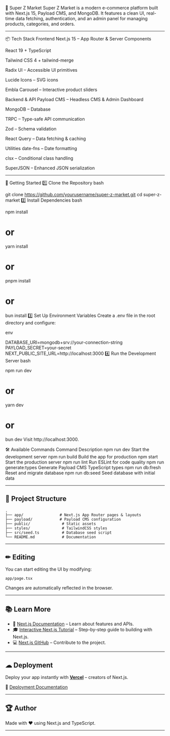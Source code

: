 🛒 Super Z Market
Super Z Market is a modern e-commerce platform built with Next.js 15, Payload CMS, and MongoDB.
It features a clean UI, real-time data fetching, authentication, and an admin panel for managing products, categories, and orders.

---

📦 Tech Stack
Frontend
Next.js 15 – App Router & Server Components

React 19 + TypeScript

Tailwind CSS 4 + tailwind-merge

Radix UI – Accessible UI primitives

Lucide Icons – SVG icons

Embla Carousel – Interactive product sliders

Backend & API
Payload CMS – Headless CMS & Admin Dashboard

MongoDB – Database

TRPC – Type-safe API communication

Zod – Schema validation

React Query – Data fetching & caching

Utilities
date-fns – Date formatting

clsx – Conditional class handling

SuperJSON – Enhanced JSON serialization

---

🚀 Getting Started
1️⃣ Clone the Repository
bash


git clone https://github.com/yourusername/super-z-market.git
cd super-z-market
2️⃣ Install Dependencies
bash


npm install
# or
yarn install
# or
pnpm install
# or
bun install
3️⃣ Set Up Environment Variables
Create a .env file in the root directory and configure:

env


DATABASE_URI=mongodb+srv://your-connection-string
PAYLOAD_SECRET=your-secret
NEXT_PUBLIC_SITE_URL=http://localhost:3000
4️⃣ Run the Development Server
bash


npm run dev
# or
yarn dev
# or
bun dev
Visit http://localhost:3000.

🛠 Available Commands
Command	Description
npm run dev	Start the development server
npm run build	Build the app for production
npm start	Start the production server
npm run lint	Run ESLint for code quality
npm run generate:types	Generate Payload CMS TypeScript types
npm run db:fresh	Reset and migrate database
npm run db:seed	Seed database with initial data

---

## 📂 Project Structure

```
.
├── app/                # Next.js App Router pages & layouts
├── payload/            # Payload CMS configuration
├── public/              # Static assets
├── styles/              # TailwindCSS styles
├── src/seed.ts          # Database seed script
└── README.md            # Documentation

```

---

## ✏ Editing

You can start editing the UI by modifying:

```
app/page.tsx
```

Changes are automatically reflected in the browser.

---

## 📚 Learn More

* 📄 [Next.js Documentation](https://nextjs.org/docs) – Learn about features and APIs.
* 🎓 [Interactive Next.js Tutorial](https://nextjs.org/learn) – Step-by-step guide to building with Next.js.
* 💻 [Next.js GitHub](https://github.com/vercel/next.js) – Contribute to the project.

---

## ☁ Deployment

Deploy your app instantly with **[Vercel](https://vercel.com/new?utm_medium=default-template&filter=next.js&utm_source=create-next-app&utm_campaign=create-next-app-readme)** – creators of Next.js.

📖 [Deployment Documentation](https://nextjs.org/docs/app/building-your-application/deploying)

---

## 🏆 Author

Made with ❤️ using Next.js and TypeScript.

---
